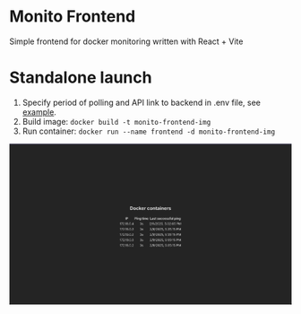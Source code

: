 # Monito Frontend

Simple frontend for docker monitoring written with React + Vite

# Standalone launch
 1. Specify period of polling and API link to backend in .env file, see [example](.env.example).
 2. Build image: ```docker build -t monito-frontend-img```
 3. Run container: ```docker run --name frontend -d monito-frontend-img```

![img.png](docs/img.png)